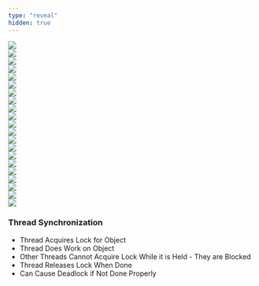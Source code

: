 ```yaml
---
type: "reveal"
hidden: true
---
```

<section>
    <img class="plain stretch" src="/images/410_10_lock1_1.svg">
</section>
<section>
    <img class="plain stretch" src="/images/410_10_lock1_2.svg">
</section>
<section>
    <img class="plain stretch" src="/images/410_10_lock1_3.svg">
</section>
<section>
    <img class="plain stretch" src="/images/410_10_lock1_4.svg">
</section>
<section>
    <img class="plain stretch" src="/images/410_10_lock1_5.svg">
</section>
<section>
    <img class="plain stretch" src="/images/410_10_lock1_6.svg">
</section>
<section>
    <img class="plain stretch" src="/images/410_10_lock1_7.svg">
</section>
<section>
    <img class="plain stretch" src="/images/410_10_lock1_8.svg">
</section>
<section>
    <img class="plain stretch" src="/images/410_10_lock1_9.svg">
</section>
<section>
    <img class="plain stretch" src="/images/410_10_lock1.svg">
</section>
<section>
    <img class="plain stretch" src="/images/410_10_lock2_1.svg">
</section>
<section>
    <img class="plain stretch" src="/images/410_10_lock2_2.svg">
</section>
<section>
    <img class="plain stretch" src="/images/410_10_lock2_3.svg">
</section>
<section>
    <img class="plain stretch" src="/images/410_10_lock2_4.svg">
</section>
<section>
    <img class="plain stretch" src="/images/410_10_lock2_5.svg">
</section>
<section>
    <img class="plain stretch" src="/images/410_10_lock2_6.svg">
</section>
<section>
    <img class="plain stretch" src="/images/410_10_lock2_7.svg">
</section>
<section>
    <img class="plain stretch" src="/images/410_10_lock2_8.svg">
</section>
<section>
    <img class="plain stretch" src="/images/410_10_lock2_9.svg">
</section>
<section>
    <img class="plain stretch" src="/images/410_10_lock2_10.svg">
</section>
<section>
    <img class="plain stretch" src="/images/410_10_lock2.svg">
</section>
<section>
    <h3>Thread Synchronization</h3>
    <ul>
        <li>Thread Acquires Lock for Object</li>
        <li>Thread Does Work on Object</li>
        <li>Other Threads Cannot Acquire Lock While it is Held - They are Blocked</li>
        <li>Thread Releases Lock When Done</li>
        <li>Can Cause Deadlock if Not Done Properly</li>
    </ul>
</section>